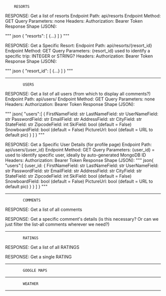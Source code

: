 
        RESORTS

RESPONSE: Get a list of resorts
Endpoint Path: api/resorts
Endpoint Method: GET
Query Parameters: none
Headers:
    Authorization: Bearer Token
Response Shape (JSON):

"""
json
{
    "resorts": [
        {...}
    ]
}
"""


RESPONSE: Get a Specific Resort:
Endpoint Path: api/resorts/{resort_id}
Endpoint Method: GET
Query Parameters:
    {resort_id} used to identify a specific trip: INTEGER or STRING?
Headers:
    Authorization: Bearer Token
Response Shape (JSON):

"""
json
{
    "resort_id": [
        {...}
    ]
}
"""

--------------------------------------------------------

            USERS

RESPONSE: Get a list of all users (from which to display all comments?)
Endpoint Path: api/users/
Endpoint Method: GET
Query Parameters: none
Headers:
    Authorization: Bearer Token
Response Shape (JSON):

"""
json{
    "users":[
        {
            FirstNameField: str
            LastNameField: str
            UserNameField: str
            PasswordField: str
            EmailField: str
            AddressField: str
            CityField: str
            StateField: str
            ZipcodeField: int
            SkiField: bool (default = False)
            SnowboardField: bool (default = False)
            PictureUrl: bool (default = URL to default pic)
        }
    ]
}
"""

RESPONSE: Get a Specific User Details (for profile page)
Endpoint Path: api/users/{user_id}
Endpoint Method: GET
Query Parameters:
    {user_id} = used to identify specific user, ideally by auto-generated MongoDB ID
Headers:
    Authorization: Bearer Token
Response Shape (JSON):
"""
json{
    "users":[
        {user_id:
            {
                FirstNameField: str
                LastNameField: str
                UserNameField: str
                PasswordField: str
                EmailField: str
                AddressField: str
                CityField: str
                StateField: str
                ZipcodeField: int
                SkiField: bool (default = False)
                SnowboardField: bool (default = False)
                PictureUrl: bool (default = URL to default pic)
            }
        }
    ]
}
"""

--------------------------------------------------------

            COMMENTS

RESPONSE: Get a list of all comments

RESPONSE: Get a specific comment's details (is this necessary? Or can we just filter the list-all comments wherever we need?)

--------------------------------------------------------------


            RATINGS

RESPONSE: Get a list of all RATINGS

RESPONSE: Get a single RATING


------------------------------------------------------------------

            GOOGLE MAPS


------------------------------------------------------------------

            WEATHER


------------------------------------------------------------------
